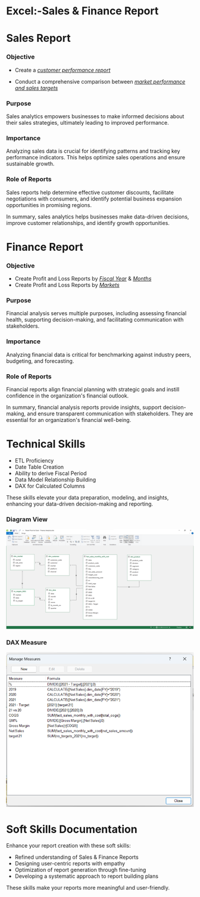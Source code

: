 # Excel:-Sales & Finance Report

# Sales Report


### Objective 
- Create a _[customer performance report](https://github.com/Vishwajeet-Raut/Excel--Sales-Finance-Report/blob/main/Customer%20Performance%20Report.pdf)_ 

- Conduct a comprehensive comparison between _[market performance and sales targets](https://github.com/Vishwajeet-Raut/Excel--Sales-Finance-Report/blob/main/Market%20Performance%20VS%20Target%20Report.pdf)_

### Purpose
Sales analytics empowers businesses to make informed decisions about their sales strategies, ultimately leading to improved performance.

### Importance
Analyzing sales data is crucial for identifying patterns and tracking key performance indicators. This helps optimize sales operations and ensure sustainable growth.

### Role of Reports
Sales reports help determine effective customer discounts, facilitate negotiations with consumers, and identify potential business expansion opportunities in promising regions.

In summary, sales analytics helps businesses make data-driven decisions, improve customer relationships, and identify growth opportunities.



# Finance Report


### Objective
- Create Profit and Loss Reports by _[Fiscal Year](https://github.com/Vishwajeet-Raut/Excel--Sales-Finance-Report/blob/main/P%20%26%20L%20By%20Fiscal%20Year.pdf)_ & _[Months](https://github.com/Vishwajeet-Raut/Excel--Sales-Finance-Report/blob/main/P%20%26%20L%20By%20Months.pdf)_
- Create Profit and Loss Reports by _[Markets](https://github.com/Vishwajeet-Raut/Excel--Sales-Finance-Report/blob/main/P%20%26%20L%20By%20Markets.pdf)_

### Purpose
Financial analysis serves multiple purposes, including assessing financial health, supporting decision-making, and facilitating communication with stakeholders.

### Importance
Analyzing financial data is critical for benchmarking against industry peers, budgeting, and forecasting.

### Role of Reports
Financial reports align financial planning with strategic goals and instill confidence in the organization's financial outlook.

In summary, financial analysis reports provide insights, support decision-making, and ensure transparent communication with stakeholders. They are essential for an organization's financial well-being.


# Technical Skills

- ETL Proficiency
- Date Table Creation
- Ability to derive Fiscal Period
- Data Model Relationship Building
- DAX for Calculated Columns

These skills elevate your data preparation, modeling, and insights, enhancing your data-driven decision-making and reporting.






### Diagram View


![App Screenshot](
    https://github.com/Vishwajeet-Raut/Excel--Sales-Finance-Report/blob/main/Diagram%20View.png
)

### DAX Measure


![App Screenshot](
    https://github.com/Vishwajeet-Raut/Excel--Sales-Finance-Report/blob/main/DAX%20measure.png
)



# Soft Skills Documentation


Enhance your report creation with these soft skills:

- Refined understanding of Sales & Finance Reports
- Designing user-centric reports with empathy
- Optimization of report generation through fine-tuning
- Developing a systematic approach to report building plans

These skills make your reports more meaningful and user-friendly.
